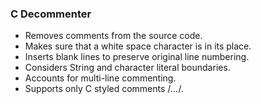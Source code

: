 ### C Decommenter

* Removes comments from the source code.
* Makes sure that a white space character is in its place.
* Inserts blank lines to preserve original line numbering.
* Considers String and character literal boundaries.
* Accounts for multi-line commenting.
* Supports only C styled comments /*...*/.
